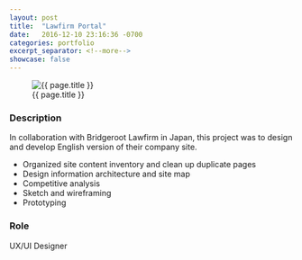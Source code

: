 ```yaml
---
layout: post
title:  "Lawfirm Portal"
date:   2016-12-10 23:16:36 -0700
categories: portfolio
excerpt_separator: <!--more-->
showcase: false
---
```


<!--more-->

<figure>
  <img src="{{ site.url }}/assets/posts/{{ page.date | date: "%Y-%m-%d" }}-{{ page.title | slugify }}/lawfirm-prototype.gif" alt="{{ page.title }}">
  <figcaption>{{ page.title }}</figcaption>
</figure>


### Description

In collaboration with Bridgeroot Lawfirm in Japan, this project was to design and develop English version of their company site.

- Organized site content inventory and clean up duplicate pages
- Design information architecture and site map
- Competitive analysis
- Sketch and wireframing
- Prototyping

### Role

UX/UI Designer
